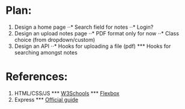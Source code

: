 # Plan:
1. Design a home page
⋅⋅* Search field for notes
⋅⋅* Login?
2. Design an upload notes page
⋅⋅* PDF format only for now
⋅⋅* Class choice (from dropdown/custom)
3. Design an API
⋅⋅* Hooks for uploading a file (pdf)
*** Hooks for searching amongst notes
# References:
1. HTML/CSS/JS
*** [W3Schools](https://www.w3schools.com/)
*** [Flexbox](https://css-tricks.com/snippets/css/a-guide-to-flexbox/)
2. Express
*** [Official guide](https://expressjs.com/en/guide/routing.html)